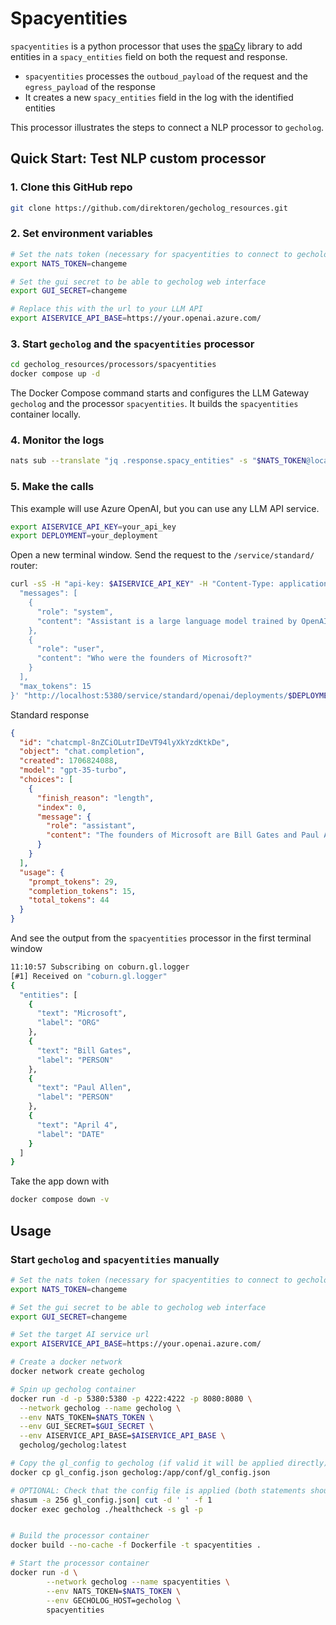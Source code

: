 # Spacyentities

`spacyentities` is a python processor that uses the [spaCy](https://www.spacy.io) library to add entities in a `spacy_entities` field on both the request and response.

- `spacyentities` processes the `outboud_payload` of the request and the `egress_payload` of the response
- It creates a new `spacy_entities` field in the log with the identified entities

This processor illustrates the steps to connect a NLP processor to `gecholog`.

## Quick Start: Test NLP custom processor

### 1. Clone this GitHub repo

```sh
git clone https://github.com/direktoren/gecholog_resources.git
```

### 2. Set environment variables

```sh
# Set the nats token (necessary for spacyentities to connect to gecholog)
export NATS_TOKEN=changeme

# Set the gui secret to be able to gecholog web interface
export GUI_SECRET=changeme

# Replace this with the url to your LLM API
export AISERVICE_API_BASE=https://your.openai.azure.com/
```

### 3. Start `gecholog` and the `spacyentities` processor

```sh
cd gecholog_resources/processors/spacyentities
docker compose up -d
```

The Docker Compose command starts and configures the LLM Gateway `gecholog` and the processor `spacyentities`. It builds the `spacyentities` container locally. 

### 4. Monitor the logs

```sh
nats sub --translate "jq .response.spacy_entities" -s "$NATS_TOKEN@localhost" "coburn.gl.logger"
```

### 5. Make the calls

This example will use Azure OpenAI, but you can use any LLM API service.

```sh
export AISERVICE_API_KEY=your_api_key
export DEPLOYMENT=your_deployment
```

Open a new terminal window. Send the request to the `/service/standard/` router:

```sh
curl -sS -H "api-key: $AISERVICE_API_KEY" -H "Content-Type: application/json" -X POST -d '{
  "messages": [
    {
      "role": "system",
      "content": "Assistant is a large language model trained by OpenAI."
    },
    {
      "role": "user",
      "content": "Who were the founders of Microsoft?"
    }
  ],
  "max_tokens": 15
}' "http://localhost:5380/service/standard/openai/deployments/$DEPLOYMENT/chat/completions?api-version=2023-05-15"
```

Standard response

```json
{
  "id": "chatcmpl-8nZCiOLutrIDeVT94lyXkYzdKtkDe",
  "object": "chat.completion",
  "created": 1706824088,
  "model": "gpt-35-turbo",
  "choices": [
    {
      "finish_reason": "length",
      "index": 0,
      "message": {
        "role": "assistant",
        "content": "The founders of Microsoft are Bill Gates and Paul Allen. They founded Microsoft on"
      }
    }
  ],
  "usage": {
    "prompt_tokens": 29,
    "completion_tokens": 15,
    "total_tokens": 44
  }
}
```

And see the output from the `spacyentities` processor in the first terminal window

```sh
11:10:57 Subscribing on coburn.gl.logger 
[#1] Received on "coburn.gl.logger"
{
  "entities": [
    {
      "text": "Microsoft",
      "label": "ORG"
    },
    {
      "text": "Bill Gates",
      "label": "PERSON"
    },
    {
      "text": "Paul Allen",
      "label": "PERSON"
    },
    {
      "text": "April 4",
      "label": "DATE"
    }
  ]
}
```

Take the app down with

```sh
docker compose down -v
```

## Usage

### Start `gecholog` and `spacyentities` manually

```sh
# Set the nats token (necessary for spacyentities to connect to gecholog)
export NATS_TOKEN=changeme

# Set the gui secret to be able to gecholog web interface
export GUI_SECRET=changeme

# Set the target AI service url
export AISERVICE_API_BASE=https://your.openai.azure.com/

# Create a docker network
docker network create gecholog

# Spin up gecholog container
docker run -d -p 5380:5380 -p 4222:4222 -p 8080:8080 \
  --network gecholog --name gecholog \
  --env NATS_TOKEN=$NATS_TOKEN \
  --env GUI_SECRET=$GUI_SECRET \
  --env AISERVICE_API_BASE=$AISERVICE_API_BASE \
  gecholog/gecholog:latest

# Copy the gl_config to gecholog (if valid it will be applied directly)
docker cp gl_config.json gecholog:/app/conf/gl_config.json

# OPTIONAL: Check that the config file is applied (both statements should produce the same checksum)
shasum -a 256 gl_config.json| cut -d ' ' -f 1
docker exec gecholog ./healthcheck -s gl -p


# Build the processor container
docker build --no-cache -f Dockerfile -t spacyentities .

# Start the processor container
docker run -d \
        --network gecholog --name spacyentities \
        --env NATS_TOKEN=$NATS_TOKEN \
        --env GECHOLOG_HOST=gecholog \
        spacyentities
```
